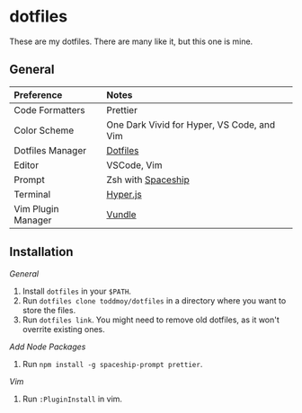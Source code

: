 # dotfiles

These are my dotfiles. There are many like it, but this one is mine.

## General

| Preference         | Notes                                                                 |
| :----------------- | :-------------------------------------------------------------------- |
| Code Formatters    | Prettier                                                              |
| Color Scheme       | One Dark Vivid for Hyper, VS Code, and Vim                            |
| Dotfiles Manager   | [Dotfiles](https://github.com/rhysd/dotfiles)                         |
| Editor             | VSCode, Vim                                                           |
| Prompt             | Zsh with [Spaceship](https://github.com/denysdovhan/spaceship-prompt) |
| Terminal           | [Hyper.js](https://hyper.is/)                                         |
| Vim Plugin Manager | [Vundle](https://github.com/VundleVim/Vundle.vim)                     |

## Installation

_General_

1. Install `dotfiles` in your `$PATH`.
1. Run `dotfiles clone toddmoy/dotfiles` in a directory where you want to store the files.
1. Run `dotfiles link`. You might need to remove old dotfiles, as it won't overrite existing ones.

_Add Node Packages_

1. Run `npm install -g spaceship-prompt prettier`.

_Vim_

1. Run `:PluginInstall` in vim.
